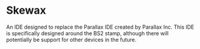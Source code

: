 # Skewax

An IDE designed to replace the Parallax IDE created by Parallax Inc. This IDE is specifically designed around the BS2 stamp, although there will potentially be support for other devices in the future.
